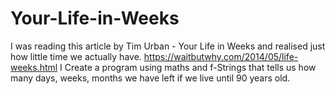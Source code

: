 # Your-Life-in-Weeks
I was reading this article by Tim Urban - Your Life in Weeks and realised just how little time we actually have.  https://waitbutwhy.com/2014/05/life-weeks.html  I Create a program using maths and f-Strings that tells us how many days, weeks, months we have left if we live until 90 years old.
